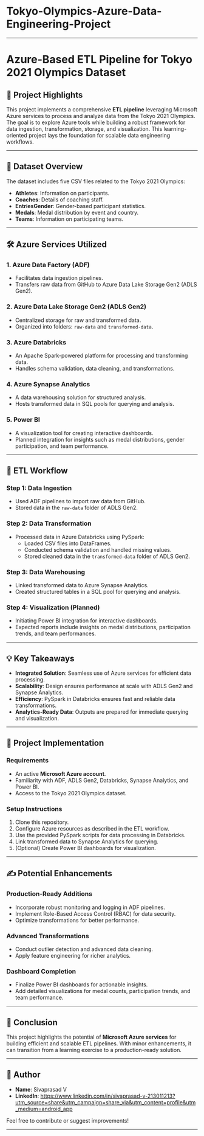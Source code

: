 # Tokyo-Olympics-Azure-Data-Engineering-Project

---

# Azure-Based ETL Pipeline for Tokyo 2021 Olympics Dataset  

## 🌟 Project Highlights  
This project implements a comprehensive **ETL pipeline** leveraging Microsoft Azure services to process and analyze data from the Tokyo 2021 Olympics. The goal is to explore Azure tools while building a robust framework for data ingestion, transformation, storage, and visualization. This learning-oriented project lays the foundation for scalable data engineering workflows.  

---

## 📂 Dataset Overview  
The dataset includes five CSV files related to the Tokyo 2021 Olympics:  
- **Athletes**: Information on participants.  
- **Coaches**: Details of coaching staff.  
- **EntriesGender**: Gender-based participant statistics.  
- **Medals**: Medal distribution by event and country.  
- **Teams**: Information on participating teams.  

---

## 🛠️ Azure Services Utilized  

### 1. **Azure Data Factory (ADF)**  
- Facilitates data ingestion pipelines.  
- Transfers raw data from GitHub to Azure Data Lake Storage Gen2 (ADLS Gen2).  

### 2. **Azure Data Lake Storage Gen2 (ADLS Gen2)**  
- Centralized storage for raw and transformed data.  
- Organized into folders: `raw-data` and `transformed-data`.  

### 3. **Azure Databricks**  
- An Apache Spark-powered platform for processing and transforming data.  
- Handles schema validation, data cleaning, and transformations.  

### 4. **Azure Synapse Analytics**  
- A data warehousing solution for structured analysis.  
- Hosts transformed data in SQL pools for querying and analysis.  

### 5. **Power BI**  
- A visualization tool for creating interactive dashboards.  
- Planned integration for insights such as medal distributions, gender participation, and team performance.  

---

## 🚀 ETL Workflow  

### **Step 1: Data Ingestion**  
- Used ADF pipelines to import raw data from GitHub.  
- Stored data in the `raw-data` folder of ADLS Gen2.  

### **Step 2: Data Transformation**  
- Processed data in Azure Databricks using PySpark:  
  - Loaded CSV files into DataFrames.  
  - Conducted schema validation and handled missing values.  
  - Stored cleaned data in the `transformed-data` folder of ADLS Gen2.  

### **Step 3: Data Warehousing**  
- Linked transformed data to Azure Synapse Analytics.  
- Created structured tables in a SQL pool for querying and analysis.  

### **Step 4: Visualization (Planned)**  
- Initiating Power BI integration for interactive dashboards.  
- Expected reports include insights on medal distributions, participation trends, and team performances.  

---

## 💡 Key Takeaways  
- **Integrated Solution**: Seamless use of Azure services for efficient data processing.  
- **Scalability**: Design ensures performance at scale with ADLS Gen2 and Synapse Analytics.  
- **Efficiency**: PySpark in Databricks ensures fast and reliable data transformations.  
- **Analytics-Ready Data**: Outputs are prepared for immediate querying and visualization.  

---

## 🔧 Project Implementation  

### **Requirements**  
- An active **Microsoft Azure account**.  
- Familiarity with ADF, ADLS Gen2, Databricks, Synapse Analytics, and Power BI.  
- Access to the Tokyo 2021 Olympics dataset.  

### **Setup Instructions**  
1. Clone this repository.  
2. Configure Azure resources as described in the ETL workflow.  
3. Use the provided PySpark scripts for data processing in Databricks.  
4. Link transformed data to Synapse Analytics for querying.  
5. (Optional) Create Power BI dashboards for visualization.  

---

## ✍️ Potential Enhancements  

### **Production-Ready Additions**  
- Incorporate robust monitoring and logging in ADF pipelines.  
- Implement Role-Based Access Control (RBAC) for data security.  
- Optimize transformations for better performance.  

### **Advanced Transformations**  
- Conduct outlier detection and advanced data cleaning.  
- Apply feature engineering for richer analytics.  

### **Dashboard Completion**  
- Finalize Power BI dashboards for actionable insights.  
- Add detailed visualizations for medal counts, participation trends, and team performance.  

---

## 📝 Conclusion  
This project highlights the potential of **Microsoft Azure services** for building efficient and scalable ETL pipelines. With minor enhancements, it can transition from a learning exercise to a production-ready solution.  

---

## 👤 Author  
- **Name**: Sivaprasad V 
- **LinkedIn**: https://www.linkedin.com/in/sivaprasad-v-213011213?utm_source=share&utm_campaign=share_via&utm_content=profile&utm_medium=android_app

Feel free to contribute or suggest improvements!  

---
